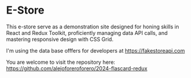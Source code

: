 # E-Store

<div className='home'>
        <p>This e-store serve as a demonstration site designed for honing skills in React
          and Redux Toolkit, proficiently managing data API calls, and mastering responsive
          design with CSS Grid.
        </p>
        <p>
          I'm using the data base offfers for developers at <a href='https://fakestoreapi.com' target='_blank'>https://fakestoreapi.com</a>
        </p>
        <p>
          You are welcome to visit the repository here: <a href='https://github.com/alejoforeroforero/2024-flascard-redux' target='_blank'>https://github.com/alejoforeroforero/2024-flascard-redux</a>
        </p>
      </div>